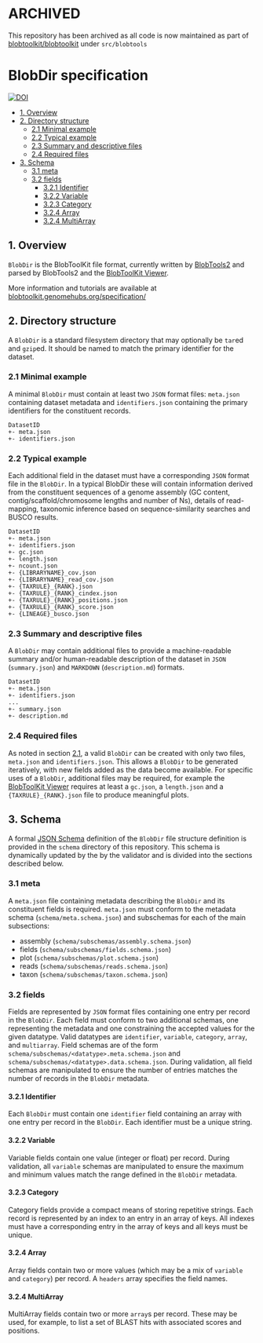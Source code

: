 # ARCHIVED

This repository has been archived as all code is now maintained as part of [blobtoolkit/blobtoolkit](https://github.com/blobtoolkit/blobtoolkit) under `src/blobtools`


# BlobDir specification

[![DOI](https://zenodo.org/badge/173922267.svg)](https://zenodo.org/badge/latestdoi/173922267)

<!-- TOC depthFrom:2 depthTo:6 withLinks:1 updateOnSave:1 orderedList:0 -->

- [1. Overview](#1-overview)
- [2. Directory structure](#2-directory-structure)
	- [2.1 Minimal example](#21-minimal-example)
	- [2.2 Typical example](#22-typical-example)
	- [2.3 Summary and descriptive files](#23-summary-and-descriptive-files)
	- [2.4 Required files](#24-required-files)
- [3. Schema](#3-schema)
	- [3.1 meta](#31-meta)
	- [3.2 fields](#32-fields)
		- [3.2.1 Identifier](#321-identifier)
		- [3.2.2 Variable](#322-variable)
		- [3.2.3 Category](#323-category)
		- [3.2.4 Array](#324-array)
		- [3.2.4 MultiArray](#324-multiarray)

<!-- /TOC -->

## 1. Overview
`BlobDir` is the BlobToolKit file format, currently written by [BlobTools2](https://github.com/blobtoolkit/blobtools2) and parsed by BlobTools2 and the [BlobToolKit Viewer](https://github.com/blobtoolkit/viewer).

More information and tutorials are available at [blobtoolkit.genomehubs.org/specification/](https://blobtoolkit.genomehubs.org/specification/)

## 2. Directory structure
A `BlobDir` is a standard filesystem directory that may optionally be `tar`ed and `gzip`ed. It should be named to match the primary identifier for the dataset.

### 2.1 Minimal example
A minimal `BlobDir` must contain at least two `JSON` format files: `meta.json` containing dataset metadata and `identifiers.json` containing the primary identifiers for the constituent records.

```
DatasetID
+- meta.json
+- identifiers.json
```

### 2.2 Typical example
Each additional field in the dataset must have a corresponding `JSON` format file in the `BlobDir`. In a typical BlobDir these will contain information derived from the constituent sequences of a genome assembly (GC content, contig/scaffold/chromosome lengths and number of Ns), details of read-mapping, taxonomic inference based on sequence-similarity searches and BUSCO results.

```
DatasetID
+- meta.json
+- identifiers.json
+- gc.json
+- length.json
+- ncount.json
+- {LIBRARYNAME}_cov.json
+- {LIBRARYNAME}_read_cov.json
+- {TAXRULE}_{RANK}.json
+- {TAXRULE}_{RANK}_cindex.json
+- {TAXRULE}_{RANK}_positions.json
+- {TAXRULE}_{RANK}_score.json
+- {LINEAGE}_busco.json
```

### 2.3 Summary and descriptive files
A `BlobDir` may contain additional files to provide a machine-readable summary and/or human-readable description of the dataset in `JSON` (`summary.json`) and `MARKDOWN` (`description.md`) formats.

```
DatasetID
+- meta.json
+- identifiers.json
...
+- summary.json
+- description.md
```

### 2.4 Required files
As noted in section [2.1](#21-minimal-example), a valid `BlobDir` can be created with only two files, `meta.json` and `identifiers.json`. This allows a `BlobDir` to be generated iteratively, with new fields added as the data become available. For specific uses of a `BlobDir`, additional files may be required, for example the [BlobToolKit Viewer](https://github.com/blobtoolkit/viewer) requires at least a `gc.json`, a `length.json` and a `{TAXRULE}_{RANK}.json` file to produce meaningful plots.

## 3. Schema

A formal [JSON Schema](https://json-schema.org) definition of the `BlobDir` file structure definition is provided in the `schema` directory of this repository. This schema is dynamically updated by the by the validator and is divided into the sections described below.

### 3.1 meta
A `meta.json` file containing metadata describing the `BlobDir` and its constituent fields is required. `meta.json` must conform to the metadata schema (`schema/meta.schema.json`) and subschemas for each of the main subsections:

 - assembly (`schema/subschemas/assembly.schema.json`)
 - fields (`schema/subschemas/fields.schema.json`)
 - plot (`schema/subschemas/plot.schema.json`)
 - reads (`schema/subschemas/reads.schema.json`)
 - taxon (`schema/subschemas/taxon.schema.json`)

### 3.2 fields

Fields are represented by `JSON` format files containing one entry per record in the `BlobDir`. Each field must conform to two additional schemas, one representing the metadata and one constraining the accepted values for the given datatype. Valid datatypes are `identifier`, `variable`, `category`, `array`, and `multiarray`. Field schemas are of the form `schema/subschemas/<datatype>.meta.schema.json` and `schema/subschemas/<datatype>.data.schema.json`. During validation, all field schemas are manipulated to ensure the number of entries matches the number of records in the `BlobDir` metadata.

#### 3.2.1 Identifier

Each `BlobDir` must contain one `identifier` field containing an array with one entry per record in the `BlobDir`. Each identifier must be a unique string.

#### 3.2.2 Variable

Variable fields contain one value (integer or float) per record. During validation, all `variable` schemas are manipulated to ensure the maximum and minimum values match the range defined in the `BlobDir` metadata.

#### 3.2.3 Category

Category fields provide a compact means of storing repetitive strings. Each record is represented by an index to an entry in an array of keys. All indexes must have a corresponding entry in the array of keys and all keys must be unique.

#### 3.2.4 Array

Array fields contain two or more values (which may be a mix of `variable` and `category`) per record. A `headers` array specifies the field names.

#### 3.2.4 MultiArray

MultiArray fields contain two or more `array`s per record. These may be used, for example, to list a set of BLAST hits with associated scores and positions.
